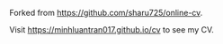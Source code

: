 Forked from https://github.com/sharu725/online-cv.

Visit https://minhluantran017.github.io/cv to see my CV.